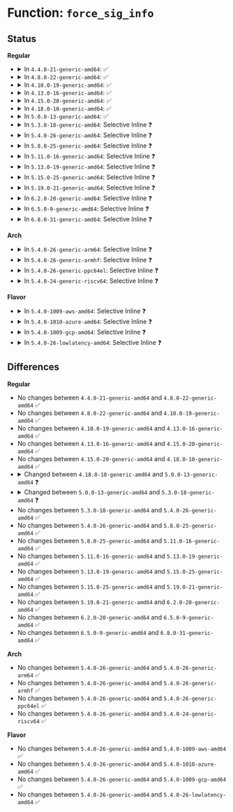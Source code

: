 # Function: <code>force_sig_info</code>

## Status
<b>Regular</b>
<ul>
<li>
<details>
<summary>In <code>4.4.0-21-generic-amd64</code>: ✅</summary>

```c
int force_sig_info(int sig, struct siginfo * info, struct task_struct * t)
```

```json
{
  "name": "force_sig_info",
  "collision_type": "Unique Global",
  "inline_type": "No",
  "funcs": [
    {
      "addr": 18446744071579430944,
      "name": "force_sig_info",
      "external": true,
      "loc": "kernel/signal.c:1160",
      "file": "kernel/signal.c",
      "inline": "seen, unknown",
      "caller_inline": [],
      "caller_func": [
        "arch/x86/entry/common.c:tracehook_report_syscall_exit",
        "arch/x86/kernel/traps.c:do_trap",
        "arch/x86/kernel/traps.c:do_general_protection",
        "arch/x86/kernel/traps.c:math_error",
        "arch/x86/kernel/ptrace.c:send_sigtrap",
        "arch/x86/kernel/uprobes.c:arch_uretprobe_hijack_return_addr",
        "arch/x86/mm/fault.c:force_sig_info_fault",
        "kernel/signal.c:force_sigsegv",
        "kernel/seccomp.c:seccomp_send_sigsys",
        "kernel/events/uprobes.c:uprobe_notify_resume",
        "kernel/events/uprobes.c:uprobe_notify_resume"
      ]
    }
  ],
  "symbols": [
    {
      "addr": 18446744071579430944,
      "name": "force_sig_info",
      "section": ".text",
      "bind": "STB_GLOBAL",
      "size": 215
    }
  ]
}
```
</details>
</li>
<li>
<details>
<summary>In <code>4.8.0-22-generic-amd64</code>: ✅</summary>

```c
int force_sig_info(int sig, struct siginfo * info, struct task_struct * t)
```

```json
{
  "name": "force_sig_info",
  "collision_type": "Unique Global",
  "inline_type": "No",
  "funcs": [
    {
      "addr": 18446744071579443344,
      "name": "force_sig_info",
      "external": true,
      "loc": "kernel/signal.c:1160",
      "file": "kernel/signal.c",
      "inline": "seen, unknown",
      "caller_inline": [],
      "caller_func": [
        "arch/x86/entry/common.c:tracehook_report_syscall_exit",
        "arch/x86/kernel/traps.c:math_error",
        "arch/x86/kernel/traps.c:do_general_protection",
        "arch/x86/kernel/traps.c:do_trap",
        "arch/x86/kernel/ptrace.c:send_sigtrap",
        "arch/x86/kernel/uprobes.c:arch_uretprobe_hijack_return_addr",
        "arch/x86/mm/fault.c:force_sig_info_fault",
        "kernel/signal.c:force_sigsegv",
        "kernel/seccomp.c:seccomp_send_sigsys",
        "kernel/events/uprobes.c:uprobe_notify_resume",
        "kernel/events/uprobes.c:uprobe_notify_resume"
      ]
    }
  ],
  "symbols": [
    {
      "addr": 18446744071579443344,
      "name": "force_sig_info",
      "section": ".text",
      "bind": "STB_GLOBAL",
      "size": 215
    }
  ]
}
```
</details>
</li>
<li>
<details>
<summary>In <code>4.10.0-19-generic-amd64</code>: ✅</summary>

```c
int force_sig_info(int sig, struct siginfo * info, struct task_struct * t)
```

```json
{
  "name": "force_sig_info",
  "collision_type": "Unique Global",
  "inline_type": "No",
  "funcs": [
    {
      "addr": 18446744071579463712,
      "name": "force_sig_info",
      "external": true,
      "loc": "kernel/signal.c:1166",
      "file": "kernel/signal.c",
      "inline": "seen, unknown",
      "caller_inline": [],
      "caller_func": [
        "arch/x86/entry/common.c:tracehook_report_syscall_exit",
        "arch/x86/kernel/traps.c:math_error",
        "arch/x86/kernel/traps.c:do_general_protection",
        "arch/x86/kernel/traps.c:do_trap",
        "arch/x86/kernel/ptrace.c:send_sigtrap",
        "arch/x86/kernel/uprobes.c:arch_uretprobe_hijack_return_addr",
        "arch/x86/mm/fault.c:force_sig_info_fault",
        "kernel/signal.c:force_sigsegv",
        "kernel/seccomp.c:seccomp_send_sigsys",
        "kernel/events/uprobes.c:uprobe_notify_resume",
        "kernel/events/uprobes.c:uprobe_notify_resume"
      ]
    }
  ],
  "symbols": [
    {
      "addr": 18446744071579463712,
      "name": "force_sig_info",
      "section": ".text",
      "bind": "STB_GLOBAL",
      "size": 215
    }
  ]
}
```
</details>
</li>
<li>
<details>
<summary>In <code>4.13.0-16-generic-amd64</code>: ✅</summary>

```c
int force_sig_info(int sig, struct siginfo * info, struct task_struct * t)
```

```json
{
  "name": "force_sig_info",
  "collision_type": "Unique Global",
  "inline_type": "No",
  "funcs": [
    {
      "addr": 18446744071579452192,
      "name": "force_sig_info",
      "external": true,
      "loc": "kernel/signal.c:1180",
      "file": "kernel/signal.c",
      "inline": "seen, unknown",
      "caller_inline": [],
      "caller_func": [
        "arch/x86/entry/common.c:tracehook_report_syscall_exit",
        "arch/x86/kernel/traps.c:math_error",
        "arch/x86/kernel/traps.c:do_general_protection",
        "arch/x86/kernel/traps.c:do_trap",
        "arch/x86/kernel/ptrace.c:send_sigtrap",
        "arch/x86/kernel/uprobes.c:arch_uretprobe_hijack_return_addr",
        "arch/x86/mm/fault.c:force_sig_info_fault",
        "kernel/signal.c:force_sigsegv",
        "kernel/seccomp.c:seccomp_send_sigsys",
        "kernel/events/uprobes.c:uprobe_notify_resume"
      ]
    }
  ],
  "symbols": [
    {
      "addr": 18446744071579452192,
      "name": "force_sig_info",
      "section": ".text",
      "bind": "STB_GLOBAL",
      "size": 222
    }
  ]
}
```
</details>
</li>
<li>
<details>
<summary>In <code>4.15.0-20-generic-amd64</code>: ✅</summary>

```c
int force_sig_info(int sig, struct siginfo * info, struct task_struct * t)
```

```json
{
  "name": "force_sig_info",
  "collision_type": "Unique Global",
  "inline_type": "No",
  "funcs": [
    {
      "addr": 18446744071579480512,
      "name": "force_sig_info",
      "external": true,
      "loc": "kernel/signal.c:1181",
      "file": "kernel/signal.c",
      "inline": "seen, unknown",
      "caller_inline": [],
      "caller_func": [
        "arch/x86/entry/common.c:tracehook_report_syscall_exit",
        "arch/x86/kernel/traps.c:math_error",
        "arch/x86/kernel/traps.c:do_general_protection",
        "arch/x86/kernel/traps.c:do_trap",
        "arch/x86/kernel/ptrace.c:send_sigtrap",
        "arch/x86/kernel/uprobes.c:arch_uretprobe_hijack_return_addr",
        "arch/x86/kernel/umip.c:force_sig_info_umip_fault",
        "arch/x86/mm/fault.c:force_sig_info_fault",
        "kernel/signal.c:force_sigsegv",
        "kernel/seccomp.c:seccomp_send_sigsys",
        "kernel/events/uprobes.c:uprobe_notify_resume"
      ]
    }
  ],
  "symbols": [
    {
      "addr": 18446744071579480512,
      "name": "force_sig_info",
      "section": ".text",
      "bind": "STB_GLOBAL",
      "size": 222
    }
  ]
}
```
</details>
</li>
<li>
<details>
<summary>In <code>4.18.0-10-generic-amd64</code>: ✅</summary>

```c
int force_sig_info(int sig, struct siginfo * info, struct task_struct * t)
```

```json
{
  "name": "force_sig_info",
  "collision_type": "Unique Global",
  "inline_type": "No",
  "funcs": [
    {
      "addr": 18446744071579496752,
      "name": "force_sig_info",
      "external": true,
      "loc": "kernel/signal.c:1189",
      "file": "kernel/signal.c",
      "inline": "seen, unknown",
      "caller_inline": [],
      "caller_func": [
        "arch/x86/entry/common.c:tracehook_report_syscall_exit",
        "arch/x86/kernel/traps.c:math_error",
        "arch/x86/kernel/traps.c:do_general_protection",
        "arch/x86/kernel/traps.c:do_trap",
        "arch/x86/kernel/ptrace.c:send_sigtrap",
        "arch/x86/kernel/uprobes.c:arch_uretprobe_hijack_return_addr",
        "arch/x86/kernel/umip.c:force_sig_info_umip_fault",
        "arch/x86/mm/fault.c:force_sig_info_fault",
        "kernel/signal.c:force_sig_ptrace_errno_trap",
        "kernel/signal.c:force_sig_pkuerr",
        "kernel/signal.c:force_sig_bnderr",
        "kernel/signal.c:force_sig_mceerr",
        "kernel/signal.c:force_sig_fault",
        "kernel/signal.c:force_sigsegv",
        "kernel/seccomp.c:seccomp_send_sigsys",
        "kernel/events/uprobes.c:uprobe_notify_resume",
        "kernel/events/uprobes.c:uprobe_notify_resume"
      ]
    }
  ],
  "symbols": [
    {
      "addr": 18446744071579496752,
      "name": "force_sig_info",
      "section": ".text",
      "bind": "STB_GLOBAL",
      "size": 222
    }
  ]
}
```
</details>
</li>
<li>
<details>
<summary>In <code>5.0.0-13-generic-amd64</code>: ✅</summary>

```c
int force_sig_info(int sig, struct kernel_siginfo * info, struct task_struct * t)
```

```json
{
  "name": "force_sig_info",
  "collision_type": "Unique Global",
  "inline_type": "No",
  "funcs": [
    {
      "addr": 18446744071579530224,
      "name": "force_sig_info",
      "external": true,
      "loc": "kernel/signal.c:1272",
      "file": "kernel/signal.c",
      "inline": "seen, unknown",
      "caller_inline": [],
      "caller_func": [
        "kernel/signal.c:force_sig_ptrace_errno_trap",
        "kernel/signal.c:force_sig_pkuerr",
        "kernel/signal.c:force_sig_bnderr",
        "kernel/signal.c:force_sig_mceerr",
        "kernel/signal.c:force_sig_fault",
        "kernel/signal.c:force_sigsegv",
        "kernel/seccomp.c:__seccomp_filter"
      ]
    }
  ],
  "symbols": [
    {
      "addr": 18446744071579530224,
      "name": "force_sig_info",
      "section": ".text",
      "bind": "STB_GLOBAL",
      "size": 222
    }
  ]
}
```
</details>
</li>
<li>
<details>
<summary>In <code>5.3.0-18-generic-amd64</code>: Selective Inline ❓</summary>

```c
int force_sig_info(struct kernel_siginfo * info)
```

```json
{
  "name": "force_sig_info",
  "collision_type": "Unique Global",
  "inline_type": "Selective",
  "funcs": [
    {
      "addr": 18446744071579559694,
      "name": "force_sig_info",
      "external": true,
      "loc": "kernel/signal.c:1334",
      "file": "kernel/signal.c",
      "inline": "not declared, inlined",
      "caller_inline": [
        "kernel/signal.c:force_sig_ptrace_errno_trap",
        "kernel/signal.c:force_sig_pkuerr",
        "kernel/signal.c:force_sig_bnderr",
        "kernel/signal.c:force_sig_mceerr",
        "kernel/signal.c:force_sig"
      ],
      "caller_func": [
        "kernel/seccomp.c:__seccomp_filter"
      ]
    }
  ],
  "symbols": [
    {
      "addr": 18446744071579558800,
      "name": "force_sig_info",
      "section": ".text",
      "bind": "STB_GLOBAL",
      "size": 25
    }
  ]
}
```
</details>
</li>
<li>
<details>
<summary>In <code>5.4.0-26-generic-amd64</code>: Selective Inline ❓</summary>

```c
int force_sig_info(struct kernel_siginfo * info)
```

```json
{
  "name": "force_sig_info",
  "collision_type": "Unique Global",
  "inline_type": "Selective",
  "funcs": [
    {
      "addr": 18446744071579585822,
      "name": "force_sig_info",
      "external": true,
      "loc": "kernel/signal.c:1339",
      "file": "kernel/signal.c",
      "inline": "not declared, inlined",
      "caller_inline": [
        "kernel/signal.c:force_sig_ptrace_errno_trap",
        "kernel/signal.c:force_sig_pkuerr",
        "kernel/signal.c:force_sig_bnderr",
        "kernel/signal.c:force_sig_mceerr",
        "kernel/signal.c:force_sig"
      ],
      "caller_func": [
        "kernel/seccomp.c:__seccomp_filter"
      ]
    }
  ],
  "symbols": [
    {
      "addr": 18446744071579584928,
      "name": "force_sig_info",
      "section": ".text",
      "bind": "STB_GLOBAL",
      "size": 25
    }
  ]
}
```
</details>
</li>
<li>
<details>
<summary>In <code>5.8.0-25-generic-amd64</code>: Selective Inline ❓</summary>

```c
int force_sig_info(struct kernel_siginfo * info)
```

```json
{
  "name": "force_sig_info",
  "collision_type": "Unique Global",
  "inline_type": "Selective",
  "funcs": [
    {
      "addr": 18446744071579621838,
      "name": "force_sig_info",
      "external": true,
      "loc": "kernel/signal.c:1339",
      "file": "kernel/signal.c",
      "inline": "not declared, inlined",
      "caller_inline": [
        "kernel/signal.c:force_sig_ptrace_errno_trap",
        "kernel/signal.c:force_sig_pkuerr",
        "kernel/signal.c:force_sig_bnderr",
        "kernel/signal.c:force_sig_mceerr",
        "kernel/signal.c:force_sigsegv"
      ],
      "caller_func": [
        "kernel/seccomp.c:__seccomp_filter"
      ]
    }
  ],
  "symbols": [
    {
      "addr": 18446744071579621248,
      "name": "force_sig_info",
      "section": ".text",
      "bind": "STB_GLOBAL",
      "size": 25
    }
  ]
}
```
</details>
</li>
<li>
<details>
<summary>In <code>5.11.0-16-generic-amd64</code>: Selective Inline ❓</summary>

```c
int force_sig_info(struct kernel_siginfo * info)
```

```json
{
  "name": "force_sig_info",
  "collision_type": "Unique Global",
  "inline_type": "Selective",
  "funcs": [
    {
      "addr": 18446744071579602142,
      "name": "force_sig_info",
      "external": true,
      "loc": "kernel/signal.c:1340",
      "file": "kernel/signal.c",
      "inline": "not declared, inlined",
      "caller_inline": [
        "kernel/signal.c:force_sig_ptrace_errno_trap",
        "kernel/signal.c:force_sig_pkuerr",
        "kernel/signal.c:force_sig_bnderr",
        "kernel/signal.c:force_sig_mceerr",
        "kernel/signal.c:force_sigsegv"
      ],
      "caller_func": [
        "kernel/entry/syscall_user_dispatch.c:syscall_user_dispatch",
        "kernel/seccomp.c:__seccomp_filter"
      ]
    }
  ],
  "symbols": [
    {
      "addr": 18446744071579601552,
      "name": "force_sig_info",
      "section": ".text",
      "bind": "STB_GLOBAL",
      "size": 25
    }
  ]
}
```
</details>
</li>
<li>
<details>
<summary>In <code>5.13.0-19-generic-amd64</code>: Selective Inline ❓</summary>

```c
int force_sig_info(struct kernel_siginfo * info)
```

```json
{
  "name": "force_sig_info",
  "collision_type": "Unique Global",
  "inline_type": "Selective",
  "funcs": [
    {
      "addr": 18446744071579607758,
      "name": "force_sig_info",
      "external": true,
      "loc": "kernel/signal.c:1342",
      "file": "kernel/signal.c",
      "inline": "not declared, inlined",
      "caller_inline": [
        "kernel/signal.c:force_sig_ptrace_errno_trap",
        "kernel/signal.c:force_sig_perf",
        "kernel/signal.c:force_sig_pkuerr",
        "kernel/signal.c:force_sig_bnderr",
        "kernel/signal.c:force_sig_mceerr",
        "kernel/signal.c:force_sigsegv"
      ],
      "caller_func": [
        "kernel/entry/syscall_user_dispatch.c:syscall_user_dispatch",
        "kernel/seccomp.c:__seccomp_filter"
      ]
    }
  ],
  "symbols": [
    {
      "addr": 18446744071579607056,
      "name": "force_sig_info",
      "section": ".text",
      "bind": "STB_GLOBAL",
      "size": 25
    }
  ]
}
```
</details>
</li>
<li>
<details>
<summary>In <code>5.15.0-25-generic-amd64</code>: Selective Inline ❓</summary>

```c
int force_sig_info(struct kernel_siginfo * info)
```

```json
{
  "name": "force_sig_info",
  "collision_type": "Unique Global",
  "inline_type": "Selective",
  "funcs": [
    {
      "addr": 18446744071579683951,
      "name": "force_sig_info",
      "external": true,
      "loc": "kernel/signal.c:1353",
      "file": "kernel/signal.c",
      "inline": "not declared, inlined",
      "caller_inline": [
        "kernel/signal.c:signal_setup_done",
        "kernel/signal.c:force_sig_fault_trapno",
        "kernel/signal.c:force_sig_ptrace_errno_trap",
        "kernel/signal.c:force_sig_perf",
        "kernel/signal.c:force_sig_pkuerr",
        "kernel/signal.c:force_sig_bnderr",
        "kernel/signal.c:force_sig_mceerr"
      ],
      "caller_func": [
        "kernel/entry/syscall_user_dispatch.c:syscall_user_dispatch"
      ]
    }
  ],
  "symbols": [
    {
      "addr": 18446744071579682416,
      "name": "force_sig_info",
      "section": ".text",
      "bind": "STB_GLOBAL",
      "size": 27
    }
  ]
}
```
</details>
</li>
<li>
<details>
<summary>In <code>5.19.0-21-generic-amd64</code>: Selective Inline ❓</summary>

```c
int force_sig_info(struct kernel_siginfo * info)
```

```json
{
  "name": "force_sig_info",
  "collision_type": "Unique Global",
  "inline_type": "Selective",
  "funcs": [
    {
      "addr": 18446744071579780847,
      "name": "force_sig_info",
      "external": true,
      "loc": "kernel/signal.c:1354",
      "file": "kernel/signal.c",
      "inline": "not declared, inlined",
      "caller_inline": [
        "kernel/signal.c:signal_setup_done",
        "kernel/signal.c:force_sig_fault_trapno",
        "kernel/signal.c:force_sig_ptrace_errno_trap",
        "kernel/signal.c:force_sig_pkuerr",
        "kernel/signal.c:force_sig_bnderr",
        "kernel/signal.c:force_sig_mceerr"
      ],
      "caller_func": [
        "kernel/entry/syscall_user_dispatch.c:syscall_user_dispatch"
      ]
    }
  ],
  "symbols": [
    {
      "addr": 18446744071579777312,
      "name": "force_sig_info",
      "section": ".text",
      "bind": "STB_GLOBAL",
      "size": 37
    }
  ]
}
```
</details>
</li>
<li>
<details>
<summary>In <code>6.2.0-20-generic-amd64</code>: Selective Inline ❓</summary>

```c
int force_sig_info(struct kernel_siginfo * info)
```

```json
{
  "name": "force_sig_info",
  "collision_type": "Unique Global",
  "inline_type": "Selective",
  "funcs": [
    {
      "addr": 18446744071579913567,
      "name": "force_sig_info",
      "external": true,
      "loc": "kernel/signal.c:1355",
      "file": "kernel/signal.c",
      "inline": "not declared, inlined",
      "caller_inline": [
        "kernel/signal.c:signal_setup_done",
        "kernel/signal.c:force_sig_fault_trapno",
        "kernel/signal.c:force_sig_ptrace_errno_trap",
        "kernel/signal.c:force_sig_pkuerr",
        "kernel/signal.c:force_sig_bnderr",
        "kernel/signal.c:force_sig_mceerr"
      ],
      "caller_func": [
        "kernel/entry/syscall_user_dispatch.c:syscall_user_dispatch"
      ]
    }
  ],
  "symbols": [
    {
      "addr": 18446744071579909840,
      "name": "force_sig_info",
      "section": ".text",
      "bind": "STB_GLOBAL",
      "size": 37
    }
  ]
}
```
</details>
</li>
<li>
<details>
<summary>In <code>6.5.0-9-generic-amd64</code>: Selective Inline ❓</summary>

```c
int force_sig_info(struct kernel_siginfo * info)
```

```json
{
  "name": "force_sig_info",
  "collision_type": "Unique Global",
  "inline_type": "Selective",
  "funcs": [
    {
      "addr": 18446744071579963359,
      "name": "force_sig_info",
      "external": true,
      "loc": "kernel/signal.c:1359",
      "file": "kernel/signal.c",
      "inline": "not declared, inlined",
      "caller_inline": [
        "kernel/signal.c:signal_setup_done",
        "kernel/signal.c:force_sig_fault_trapno",
        "kernel/signal.c:force_sig_ptrace_errno_trap",
        "kernel/signal.c:force_sig_pkuerr",
        "kernel/signal.c:force_sig_bnderr",
        "kernel/signal.c:force_sig_mceerr"
      ],
      "caller_func": [
        "kernel/entry/syscall_user_dispatch.c:syscall_user_dispatch"
      ]
    }
  ],
  "symbols": [
    {
      "addr": 18446744071579959632,
      "name": "force_sig_info",
      "section": ".text",
      "bind": "STB_GLOBAL",
      "size": 37
    }
  ]
}
```
</details>
</li>
<li>
<details>
<summary>In <code>6.8.0-31-generic-amd64</code>: Selective Inline ❓</summary>

```c
int force_sig_info(struct kernel_siginfo * info)
```

```json
{
  "name": "force_sig_info",
  "collision_type": "Unique Global",
  "inline_type": "Selective",
  "funcs": [
    {
      "addr": 18446744071580002639,
      "name": "force_sig_info",
      "external": true,
      "loc": "kernel/signal.c:1360",
      "file": "kernel/signal.c",
      "inline": "not declared, inlined",
      "caller_inline": [
        "kernel/signal.c:signal_setup_done",
        "kernel/signal.c:force_sig_fault_trapno",
        "kernel/signal.c:force_sig_ptrace_errno_trap",
        "kernel/signal.c:force_sig_pkuerr",
        "kernel/signal.c:force_sig_bnderr",
        "kernel/signal.c:force_sig_mceerr"
      ],
      "caller_func": [
        "kernel/entry/syscall_user_dispatch.c:syscall_user_dispatch"
      ]
    }
  ],
  "symbols": [
    {
      "addr": 18446744071579998880,
      "name": "force_sig_info",
      "section": ".text",
      "bind": "STB_GLOBAL",
      "size": 37
    }
  ]
}
```
</details>
</li>
</ul>
<b>Arch</b>
<ul>
<li>
<details>
<summary>In <code>5.4.0-26-generic-arm64</code>: Selective Inline ❓</summary>

```c
int force_sig_info(struct kernel_siginfo * info)
```

```json
{
  "name": "force_sig_info",
  "collision_type": "Unique Global",
  "inline_type": "Selective",
  "funcs": [
    {
      "addr": 18446603336490749572,
      "name": "force_sig_info",
      "external": true,
      "loc": "kernel/signal.c:1339",
      "file": "kernel/signal.c",
      "inline": "not declared, inlined",
      "caller_inline": [
        "kernel/signal.c:force_sig_ptrace_errno_trap",
        "kernel/signal.c:force_sig_pkuerr",
        "kernel/signal.c:force_sig_bnderr",
        "kernel/signal.c:force_sig_mceerr",
        "kernel/signal.c:force_sig"
      ],
      "caller_func": [
        "kernel/seccomp.c:__seccomp_filter"
      ]
    }
  ],
  "symbols": [
    {
      "addr": 18446603336490748480,
      "name": "force_sig_info",
      "section": ".text",
      "bind": "STB_GLOBAL",
      "size": 48
    }
  ]
}
```
</details>
</li>
<li>
<details>
<summary>In <code>5.4.0-26-generic-armhf</code>: Selective Inline ❓</summary>

```c
int force_sig_info(struct kernel_siginfo * info)
```

```json
{
  "name": "force_sig_info",
  "collision_type": "Unique Global",
  "inline_type": "Selective",
  "funcs": [
    {
      "addr": 3224798872,
      "name": "force_sig_info",
      "external": true,
      "loc": "kernel/signal.c:1339",
      "file": "kernel/signal.c",
      "inline": "not declared, inlined",
      "caller_inline": [
        "kernel/signal.c:force_sig_ptrace_errno_trap",
        "kernel/signal.c:force_sig_pkuerr",
        "kernel/signal.c:force_sig_bnderr",
        "kernel/signal.c:force_sig_mceerr",
        "kernel/signal.c:force_sig"
      ],
      "caller_func": [
        "kernel/seccomp.c:__seccomp_filter"
      ]
    }
  ],
  "symbols": [
    {
      "addr": 3224797692,
      "name": "force_sig_info",
      "section": ".text",
      "bind": "STB_GLOBAL",
      "size": 44
    }
  ]
}
```
</details>
</li>
<li>
<details>
<summary>In <code>5.4.0-26-generic-ppc64el</code>: Selective Inline ❓</summary>

```c
int force_sig_info(struct kernel_siginfo * info)
```

```json
{
  "name": "force_sig_info",
  "collision_type": "Unique Global",
  "inline_type": "Selective",
  "funcs": [
    {
      "addr": 13835058055283574628,
      "name": "force_sig_info",
      "external": true,
      "loc": "kernel/signal.c:1339",
      "file": "kernel/signal.c",
      "inline": "not declared, inlined",
      "caller_inline": [
        "kernel/signal.c:force_sig_ptrace_errno_trap",
        "kernel/signal.c:force_sig_pkuerr",
        "kernel/signal.c:force_sig_bnderr",
        "kernel/signal.c:force_sig_mceerr",
        "kernel/signal.c:force_sig"
      ],
      "caller_func": [
        "kernel/seccomp.c:__seccomp_filter"
      ]
    }
  ],
  "symbols": [
    {
      "addr": 13835058055283573504,
      "name": "force_sig_info",
      "section": ".text",
      "bind": "STB_GLOBAL",
      "size": 24
    }
  ]
}
```
</details>
</li>
<li>
<details>
<summary>In <code>5.4.0-24-generic-riscv64</code>: Selective Inline ❓</summary>

```c
int force_sig_info(struct kernel_siginfo * info)
```

```json
{
  "name": "force_sig_info",
  "collision_type": "Unique Global",
  "inline_type": "Selective",
  "funcs": [
    {
      "addr": 18446743936271452428,
      "name": "force_sig_info",
      "external": true,
      "loc": "kernel/signal.c:1339",
      "file": "kernel/signal.c",
      "inline": "not declared, inlined",
      "caller_inline": [
        "kernel/signal.c:force_sig_ptrace_errno_trap",
        "kernel/signal.c:force_sig_pkuerr",
        "kernel/signal.c:force_sig_bnderr",
        "kernel/signal.c:force_sig_mceerr",
        "kernel/signal.c:force_sig"
      ],
      "caller_func": [
        "kernel/seccomp.c:__seccomp_filter"
      ]
    }
  ],
  "symbols": [
    {
      "addr": 18446743936271451742,
      "name": "force_sig_info",
      "section": ".text",
      "bind": "STB_GLOBAL",
      "size": 44
    }
  ]
}
```
</details>
</li>
</ul>
<b>Flavor</b>
<ul>
<li>
<details>
<summary>In <code>5.4.0-1009-aws-amd64</code>: Selective Inline ❓</summary>

```c
int force_sig_info(struct kernel_siginfo * info)
```

```json
{
  "name": "force_sig_info",
  "collision_type": "Unique Global",
  "inline_type": "Selective",
  "funcs": [
    {
      "addr": 18446744071579562126,
      "name": "force_sig_info",
      "external": true,
      "loc": "kernel/signal.c:1339",
      "file": "kernel/signal.c",
      "inline": "not declared, inlined",
      "caller_inline": [
        "kernel/signal.c:force_sig_ptrace_errno_trap",
        "kernel/signal.c:force_sig_pkuerr",
        "kernel/signal.c:force_sig_bnderr",
        "kernel/signal.c:force_sig_mceerr",
        "kernel/signal.c:force_sig"
      ],
      "caller_func": [
        "kernel/seccomp.c:__seccomp_filter"
      ]
    }
  ],
  "symbols": [
    {
      "addr": 18446744071579561232,
      "name": "force_sig_info",
      "section": ".text",
      "bind": "STB_GLOBAL",
      "size": 25
    }
  ]
}
```
</details>
</li>
<li>
<details>
<summary>In <code>5.4.0-1010-azure-amd64</code>: Selective Inline ❓</summary>

```c
int force_sig_info(struct kernel_siginfo * info)
```

```json
{
  "name": "force_sig_info",
  "collision_type": "Unique Global",
  "inline_type": "Selective",
  "funcs": [
    {
      "addr": 18446744071579490782,
      "name": "force_sig_info",
      "external": true,
      "loc": "kernel/signal.c:1339",
      "file": "kernel/signal.c",
      "inline": "not declared, inlined",
      "caller_inline": [
        "kernel/signal.c:force_sig_ptrace_errno_trap",
        "kernel/signal.c:force_sig_pkuerr",
        "kernel/signal.c:force_sig_bnderr",
        "kernel/signal.c:force_sig_mceerr",
        "kernel/signal.c:force_sig"
      ],
      "caller_func": [
        "kernel/seccomp.c:__seccomp_filter"
      ]
    }
  ],
  "symbols": [
    {
      "addr": 18446744071579489888,
      "name": "force_sig_info",
      "section": ".text",
      "bind": "STB_GLOBAL",
      "size": 25
    }
  ]
}
```
</details>
</li>
<li>
<details>
<summary>In <code>5.4.0-1009-gcp-amd64</code>: Selective Inline ❓</summary>

```c
int force_sig_info(struct kernel_siginfo * info)
```

```json
{
  "name": "force_sig_info",
  "collision_type": "Unique Global",
  "inline_type": "Selective",
  "funcs": [
    {
      "addr": 18446744071579559406,
      "name": "force_sig_info",
      "external": true,
      "loc": "kernel/signal.c:1339",
      "file": "kernel/signal.c",
      "inline": "not declared, inlined",
      "caller_inline": [
        "kernel/signal.c:force_sig_ptrace_errno_trap",
        "kernel/signal.c:force_sig_pkuerr",
        "kernel/signal.c:force_sig_bnderr",
        "kernel/signal.c:force_sig_mceerr",
        "kernel/signal.c:force_sig"
      ],
      "caller_func": [
        "kernel/seccomp.c:__seccomp_filter"
      ]
    }
  ],
  "symbols": [
    {
      "addr": 18446744071579558512,
      "name": "force_sig_info",
      "section": ".text",
      "bind": "STB_GLOBAL",
      "size": 25
    }
  ]
}
```
</details>
</li>
<li>
<details>
<summary>In <code>5.4.0-26-lowlatency-amd64</code>: Selective Inline ❓</summary>

```c
int force_sig_info(struct kernel_siginfo * info)
```

```json
{
  "name": "force_sig_info",
  "collision_type": "Unique Global",
  "inline_type": "Selective",
  "funcs": [
    {
      "addr": 18446744071579592798,
      "name": "force_sig_info",
      "external": true,
      "loc": "kernel/signal.c:1339",
      "file": "kernel/signal.c",
      "inline": "not declared, inlined",
      "caller_inline": [
        "kernel/signal.c:force_sig_ptrace_errno_trap",
        "kernel/signal.c:force_sig_pkuerr",
        "kernel/signal.c:force_sig_bnderr",
        "kernel/signal.c:force_sig_mceerr",
        "kernel/signal.c:force_sig"
      ],
      "caller_func": [
        "kernel/seccomp.c:__seccomp_filter"
      ]
    }
  ],
  "symbols": [
    {
      "addr": 18446744071579591904,
      "name": "force_sig_info",
      "section": ".text",
      "bind": "STB_GLOBAL",
      "size": 25
    }
  ]
}
```
</details>
</li>
</ul>

## Differences
<b>Regular</b>
<ul>
<li>
No changes between <code>4.4.0-21-generic-amd64</code> and <code>4.8.0-22-generic-amd64</code> ✅
</li>
<li>
No changes between <code>4.8.0-22-generic-amd64</code> and <code>4.10.0-19-generic-amd64</code> ✅
</li>
<li>
No changes between <code>4.10.0-19-generic-amd64</code> and <code>4.13.0-16-generic-amd64</code> ✅
</li>
<li>
No changes between <code>4.13.0-16-generic-amd64</code> and <code>4.15.0-20-generic-amd64</code> ✅
</li>
<li>
No changes between <code>4.15.0-20-generic-amd64</code> and <code>4.18.0-10-generic-amd64</code> ✅
</li>
<li>
<details>
<summary>Changed between <code>4.18.0-10-generic-amd64</code> and <code>5.0.0-13-generic-amd64</code> ❓</summary>
<ul>
<li>
<b>Param type changed. </b>
<code>struct siginfo * info</code> ➡️ <code>struct kernel_siginfo * info</code>
</li>
</ul>
</details>
</li>
<li>
<details>
<summary>Changed between <code>5.0.0-13-generic-amd64</code> and <code>5.3.0-18-generic-amd64</code> ❓</summary>
<ul>
<li>
<b>Param removed. </b>
<code>int sig</code>
</li>
<li>
<b>Param removed. </b>
<code>struct task_struct * t</code>
</li>
<li>
<b>Param reordered. </b>
<code>sig, info, t</code> ➡️ <code>info</code>
</li>
</ul>
</details>
</li>
<li>
No changes between <code>5.3.0-18-generic-amd64</code> and <code>5.4.0-26-generic-amd64</code> ✅
</li>
<li>
No changes between <code>5.4.0-26-generic-amd64</code> and <code>5.8.0-25-generic-amd64</code> ✅
</li>
<li>
No changes between <code>5.8.0-25-generic-amd64</code> and <code>5.11.0-16-generic-amd64</code> ✅
</li>
<li>
No changes between <code>5.11.0-16-generic-amd64</code> and <code>5.13.0-19-generic-amd64</code> ✅
</li>
<li>
No changes between <code>5.13.0-19-generic-amd64</code> and <code>5.15.0-25-generic-amd64</code> ✅
</li>
<li>
No changes between <code>5.15.0-25-generic-amd64</code> and <code>5.19.0-21-generic-amd64</code> ✅
</li>
<li>
No changes between <code>5.19.0-21-generic-amd64</code> and <code>6.2.0-20-generic-amd64</code> ✅
</li>
<li>
No changes between <code>6.2.0-20-generic-amd64</code> and <code>6.5.0-9-generic-amd64</code> ✅
</li>
<li>
No changes between <code>6.5.0-9-generic-amd64</code> and <code>6.8.0-31-generic-amd64</code> ✅
</li>
</ul>
<b>Arch</b>
<ul>
<li>
No changes between <code>5.4.0-26-generic-amd64</code> and <code>5.4.0-26-generic-arm64</code> ✅
</li>
<li>
No changes between <code>5.4.0-26-generic-amd64</code> and <code>5.4.0-26-generic-armhf</code> ✅
</li>
<li>
No changes between <code>5.4.0-26-generic-amd64</code> and <code>5.4.0-26-generic-ppc64el</code> ✅
</li>
<li>
No changes between <code>5.4.0-26-generic-amd64</code> and <code>5.4.0-24-generic-riscv64</code> ✅
</li>
</ul>
<b>Flavor</b>
<ul>
<li>
No changes between <code>5.4.0-26-generic-amd64</code> and <code>5.4.0-1009-aws-amd64</code> ✅
</li>
<li>
No changes between <code>5.4.0-26-generic-amd64</code> and <code>5.4.0-1010-azure-amd64</code> ✅
</li>
<li>
No changes between <code>5.4.0-26-generic-amd64</code> and <code>5.4.0-1009-gcp-amd64</code> ✅
</li>
<li>
No changes between <code>5.4.0-26-generic-amd64</code> and <code>5.4.0-26-lowlatency-amd64</code> ✅
</li>
</ul>
